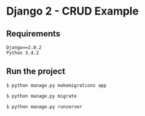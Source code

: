 # Django 2 - CRUD Example 

## Requirements
```
Django==2.0.2
Python 3.4.2
```
## Run the project
```
$ python manage.py makemigrations app

$ python manage.py migrate

$ python manage.py runserver
```
